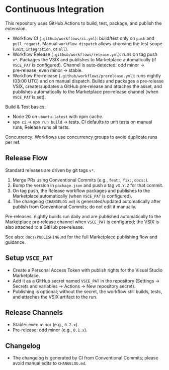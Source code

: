 # Continuous Integration

This repository uses GitHub Actions to build, test, package, and publish the extension.

- Workflow CI (`.github/workflows/ci.yml`): build/test only on `push` and `pull_request`. Manual `workflow_dispatch` allows choosing the test scope (`unit`, `integration`, or `all`).
- Workflow Release (`.github/workflows/release.yml`): runs on tag push `v*`. Packages the VSIX and publishes to Marketplace automatically (if `VSCE_PAT` is configured). Channel is auto‑detected: odd minor → pre‑release; even minor → stable.
- Workflow Pre‑release (`.github/workflows/prerelease.yml`): runs nightly (03:00 UTC) and on manual dispatch. Builds and packages a pre‑release VSIX, creates/updates a GitHub pre‑release and attaches the asset, and publishes automatically to the Marketplace pre‑release channel (when `VSCE_PAT` is set).

Build & Test basics:
- Node 20 on `ubuntu-latest` with npm cache.
- `npm ci` → `npm run build` → tests. CI defaults to unit tests on manual runs; Release runs all tests.
 
Concurrency: Workflows use concurrency groups to avoid duplicate runs per ref.

## Release Flow

Standard releases are driven by git tags `v*`.

1. Merge PRs using Conventional Commits (e.g., `feat:`, `fix:`, `docs:`).
2. Bump the version in `package.json` and push a tag `vX.Y.Z` for that commit.
3. On tag push, the Release workflow packages and publishes to the Marketplace automatically (when `VSCE_PAT` is configured).
4. The changelog (`CHANGELOG.md`) is generated/updated automatically after publish from Conventional Commits; do not edit it manually.

Pre‑releases: nightly builds run daily and are published automatically to the Marketplace pre‑release channel when `VSCE_PAT` is configured; the VSIX is also attached to a GitHub pre‑release.

See also: `docs/PUBLISHING.md` for the full Marketplace publishing flow and guidance.

## Setup `VSCE_PAT`

- Create a Personal Access Token with publish rights for the Visual Studio Marketplace.
- Add it as a GitHub secret named `VSCE_PAT` in the repository (Settings → Secrets and variables → Actions → New repository secret).
- Publishing is optional; without the secret, the workflow still builds, tests, and attaches the VSIX artifact to the run.

## Release Channels

- Stable: even minor (e.g., `0.2.x`).
- Pre‑release: odd minor (e.g., `0.1.x`).

## Changelog

- The changelog is generated by CI from Conventional Commits; please avoid manual edits to `CHANGELOG.md`.
